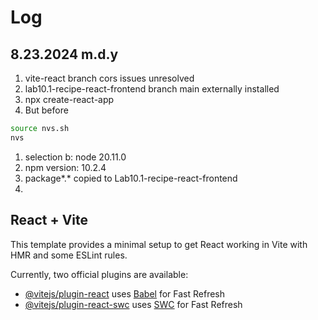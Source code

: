 # Log

## 8.23.2024 m.d.y

1. vite-react branch cors issues unresolved
1. lab10.1-recipe-react-frontend branch main externally installed
1. npx create-react-app
1. But before
```sh
source nvs.sh
nvs
```
1. selection b: node 20.11.0
1. npm version: 10.2.4
1. package*.* copied to Lab10.1-recipe-react-frontend
1. 

## React + Vite

This template provides a minimal setup to get React working in Vite with HMR and some ESLint rules.

Currently, two official plugins are available:

- [@vitejs/plugin-react](https://github.com/vitejs/vite-plugin-react/blob/main/packages/plugin-react/README.md) uses [Babel](https://babeljs.io/) for Fast Refresh
- [@vitejs/plugin-react-swc](https://github.com/vitejs/vite-plugin-react-swc) uses [SWC](https://swc.rs/) for Fast Refresh
